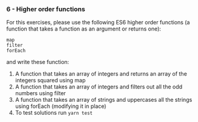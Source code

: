 ### 6 - Higher order functions

For this exercises, please use the following ES6 higher order functions (a function that takes a function as an argument or returns one):
```
map
filter
forEach
```

and write these function:
1. A function that takes an array of integers and returns an array of the integers squared using map
2. A function that takes an array of integers and filters out all the odd numbers using filter
3. A function that takes an array of strings and uppercases all the strings using forEach (modifying it in place)
4. To test solutions run `yarn test`